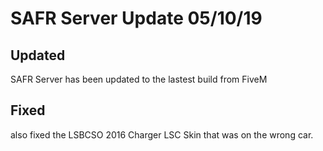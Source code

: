 # SAFR Server Update 05/10/19

## Updated <a id="added"></a>

SAFR Server has been updated to the lastest build from FiveM

## Fixed <a id="added"></a>

also fixed the LSBCSO 2016 Charger LSC Skin that was on the wrong car.

